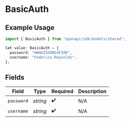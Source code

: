 # BasicAuth

## Example Usage

```typescript
import { BasicAuth } from "openapi/sdk/models/shared";

let value: BasicAuth = {
  password: "mWmbZShDNG4F586",
  username: "Federico.Reynolds",
};
```

## Fields

| Field              | Type               | Required           | Description        |
| ------------------ | ------------------ | ------------------ | ------------------ |
| `password`         | *string*           | :heavy_check_mark: | N/A                |
| `username`         | *string*           | :heavy_check_mark: | N/A                |